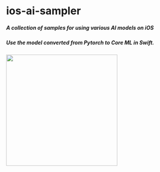 # ios-ai-sampler
##### A collection of samples for using various AI models on iOS
##### Use the model converted from Pytorch to Core ML in Swift.

<img src=https://github.com/john-rocky/ios-ai-sampler/assets/23278992/cddb76d7-289f-4e50-afbd-a71cc914de7f width=300>
